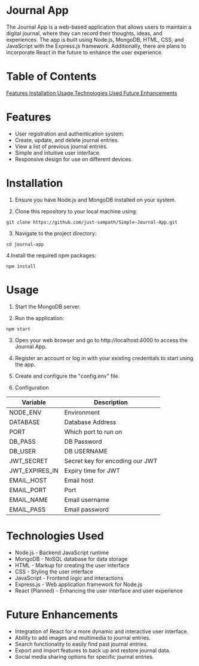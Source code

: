 # Journal App

The Journal App is a web-based application that allows users to maintain a digital journal, where they can record their thoughts, ideas, and experiences. The app is built using Node.js, MongoDB, HTML, CSS, and JavaScript with the Express.js framework. Additionally, there are plans to incorporate React in the future to enhance the user experience.

# Table of Contents

<u> Features </u>
<u>Installation </u>
<u>Usage </u>
<u>Technologies Used </u>
<u>Future Enhancements </u>

# Features

- User registration and authentication system.
- Create, update, and delete journal entries.
- View a list of previous journal entries.
- Simple and intuitive user interface.
- Responsive design for use on different devices.

# Installation

1. Ensure you have Node.js and MongoDB installed on your system.

2. Clone this repository to your local machine using:

`git clone https://github.com/just-sampath/Simple-Journal-App.git`

3. Navigate to the project directory:

`cd journal-app`

4.Install the required npm packages:

`npm install`

# Usage

1. Start the MongoDB server.

2. Run the application:

`npm start`

3. Open your web browser and go to http://localhost:4000 to access the Journal App.

4. Register an account or log in with your existing credentials to start using the app.

5. Create and configure the "config.env" file.

6. Configuration

| Variable       | Description                           |
|----------------|---------------------------------------|
| NODE_ENV       | Environment                           |
| DATABASE       | Database Address                      |
| PORT           | Which port to run on                  |
| DB_PASS        | DB Password                           |
| DB_USER        | DB USERNAME                           |
| JWT_SECRET     | Secret key for encoding our JWT       |
| JWT_EXPIRES_IN | Expiry time for JWT                   |
| EMAIL_HOST     | Email host                            |
| EMAIL_PORT     | Port                                  |
| EMAIL_NAME     | Email username                        |
| EMAIL_PASS     | Email password                        |

# Technologies Used

- Node.js - Backend JavaScript runtime
- MongoDB - NoSQL database for data storage
- HTML - Markup for creating the user interface
- CSS - Styling the user interface
- JavaScript - Frontend logic and interactions
- Express.js - Web application framework for Node.js
- React (Planned) - Enhancing the user interface and user experience

# Future Enhancements

- Integration of React for a more dynamic and interactive user interface.
- Ability to add images and multimedia to journal entries.
- Search functionality to easily find past journal entries.
- Export and import features to back up and restore journal data.
- Social media sharing options for specific journal entries.
